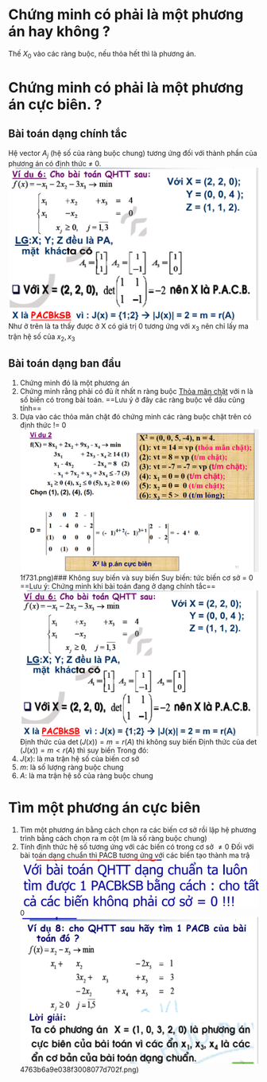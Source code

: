 # Chứng minh có phải là một phương án hay không ?
Thế $X_0$ vào các ràng buộc, nếu thỏa hết thì là phương án.
# Chứng minh có phải là một phương án cực biên. ?
## Bài toán dạng chính tắc
Hệ vector $A_j$  (hệ số của ràng buộc chung) tương ứng đối với thành phần của phương án có định thức $\neq$ 0.
![](QHTT_Imgs/beed1a871e113374491216d61a3976ac.png)
Như ở trên là ta thấy được ở X có giá trị 0 tương ứng với $x_3$ nên chỉ lấy ma trận hệ số của $x_{2}, x_3$

## Bài toán dạng ban đầu
1. Chứng minh đó là một phương án 
2. Chứng minh rằng phải có đủ ít nhất n ràng buộc [Thỏa mãn chặt](Các%20khái%20niệm%20cơ%20bản%201#Thỏa%20mãn%20chặt%20và%20lỏng) với n là số biến có trong bài toán. ==Lưu ý ở đây các ràng buộc về dấu cũng tính==
4. Dựa vào các thỏa mãn chặt đó chứng minh các ràng buộc chặt trên có định thức  $!=$ 0    
![](QHTT_Imgs/50544f46ccdcab6cab9b0e596c71f731.png)1f731.png)### Không suy biến và suy biến
Suy biến: tức biến cơ sở = 0
==Lưu ý: Chứng minh khi bài toán đang ở dạng chính tắc==
![](QHTT_Imgs/beed1a871e113374491216d61a3976ac.png)
Định thức của $\det(J(x)) = m = r(A)$ thì không suy biến
Định thức của $\det(J(x)) = m < r(A)$ thì  suy biến
Trong đó:
1. $J(x)$: là ma trận hệ số của biến cơ sở
2. $m$: là số lượng ràng buộc chung
3. $A$: là ma trận hệ số của ràng buộc chung
# Tìm một phương án cực biên
1. Tìm một phương án bằng cách chọn ra các biến cơ sở rồi lập hệ phương trình bằng cách chọn ra m cột (m là số ràng buộc chung)
2. Tính định thức hệ số tương ứng với các biến có trong cơ sở $\neq 0$ 
Đối với bài toán dạng chuẩn thì PACB tương ứng với các biến tạo thành ma trậ![](QHTT_Imgs/80f8897d11e468b1c0ddbbd22d9a286d.png)0![](QHTT_Imgs/a34ce914763b6a9e038f3008077d702f.png)4763b6a9e038f3008077d702f.png)